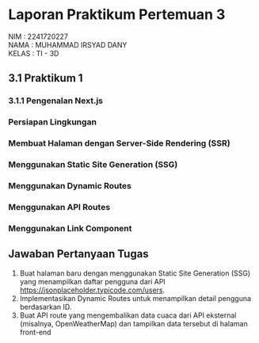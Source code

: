 # Laporan Praktikum Pertemuan 3

NIM : 2241720227 \
NAMA : MUHAMMAD IRSYAD DANY \
KELAS : TI - 3D

## 3.1 Praktikum 1

### 3.1.1 Pengenalan Next.js

### Persiapan Lingkungan

### Membuat Halaman dengan Server-Side Rendering (SSR)

### Menggunakan Static Site Generation (SSG)

### Menggunakan Dynamic Routes

### Menggunakan API Routes

### Menggunakan Link Component

## Jawaban Pertanyaan Tugas

1. Buat halaman baru dengan menggunakan Static Site Generation (SSG) yang menampilkan daftar
   pengguna dari API https://jsonplaceholder.typicode.com/users.
2. Implementasikan Dynamic Routes untuk menampilkan detail pengguna berdasarkan ID.
3. Buat API route yang mengembalikan data cuaca dari API eksternal (misalnya,
   OpenWeatherMap) dan tampilkan data tersebut di halaman front-end

